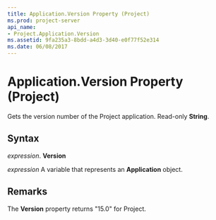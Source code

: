 ```yaml
---
title: Application.Version Property (Project)
ms.prod: project-server
api_name:
- Project.Application.Version
ms.assetid: 9fa235a3-8bdd-a4d3-3d40-e0f77f52e314
ms.date: 06/08/2017
---
```



# Application.Version Property (Project)

Gets the version number of the Project application. Read-only  **String**.


## Syntax

 _expression_. **Version**

 _expression_ A variable that represents an **Application** object.


## Remarks

The  **Version** property returns "15.0" for Project.


